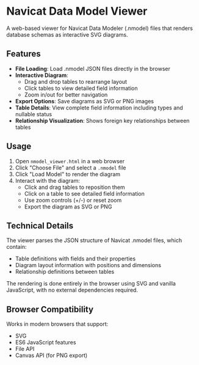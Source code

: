 # Navicat Data Model Viewer

A web-based viewer for Navicat Data Modeler (.nmodel) files that renders database schemas as interactive SVG diagrams.

## Features

- **File Loading**: Load .nmodel JSON files directly in the browser
- **Interactive Diagram**: 
  - Drag and drop tables to rearrange layout
  - Click tables to view detailed field information
  - Zoom in/out for better navigation
- **Export Options**: Save diagrams as SVG or PNG images
- **Table Details**: View complete field information including types and nullable status
- **Relationship Visualization**: Shows foreign key relationships between tables

## Usage

1. Open `nmodel_viewer.html` in a web browser
2. Click "Choose File" and select a `.nmodel` file
3. Click "Load Model" to render the diagram
4. Interact with the diagram:
   - Click and drag tables to reposition them
   - Click on a table to see detailed field information
   - Use zoom controls (+/-) or reset zoom
   - Export the diagram as SVG or PNG

## Technical Details

The viewer parses the JSON structure of Navicat .nmodel files, which contain:
- Table definitions with fields and their properties
- Diagram layout information with positions and dimensions
- Relationship definitions between tables

The rendering is done entirely in the browser using SVG and vanilla JavaScript, with no external dependencies required.

## Browser Compatibility

Works in modern browsers that support:
- SVG
- ES6 JavaScript features
- File API
- Canvas API (for PNG export)
